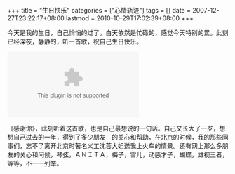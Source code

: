 +++
title = "生日快乐"
categories = ["心情轨迹"]
tags = []
date = 2007-12-27T23:22:17+08:00
lastmod = 2010-10-29T17:02:39+08:00
+++



今天是我的生日，自己悄悄的过了。白天依然是忙碌的，感觉今天特别的累。此刻已经深夜，静静的，听一首歌，祝自己生日快乐。

<object classid="clsid:6bf52a52-394a-11d3-b153-00c04f79faa6" width="null" height="null" codebase="http://activex.microsoft.com/activex/controls/mplayer/en/nsmp2inf.cab#Version=5,1,52,701"><param name="url" value="http://com128.com/card/MuQinJie/277.mP3" /><embed type="application/x-mplayer2" width="null" height="null" src="http://com128.com/card/MuQinJie/277.mP3"></embed></object>



《感谢你》，此刻听着这首歌，也是自己最想说的一句话。自己又长大了一岁，想想自己过去的一年，得到了多少朋友　的关心和帮助，在北京的时候，我的那些同事们，忘不了离开北京时著名义工沈蓉大姐送我上火车的情景。还有网上那么多朋友的关心和问候，琴弦，ＡＮＩＴＡ，梅子，雪儿，动感才子，蝴蝶，雄视王者，等等，不一一列举。